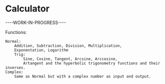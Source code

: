# Calculator

----WORK-IN-PROGRESS----

Functions: 

    Normal:
        Addition, Subtraction, Division, Multiplication,
        Exponentation, Logarithm
        Trig:
            Sine, Cosine, Tangent, Arcsine, Arccosine,
            Artangent and the hyperbolic trigonometry functions and their inverses.
    Complex:
        Same as Normal but with a complex number as input and output.



